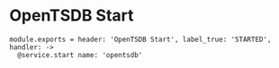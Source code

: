 
# OpenTSDB Start

    module.exports = header: 'OpenTSDB Start', label_true: 'STARTED', handler: ->
      @service.start name: 'opentsdb'
